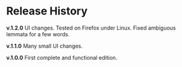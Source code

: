 # Release History

**v.1.2.0** UI changes. Tested on Firefox under Linux. Fixed ambiguous lemmata for a few words.

**v.1.1.0** Many small UI changes.

**v.1.0.0** First complete and functional edition.